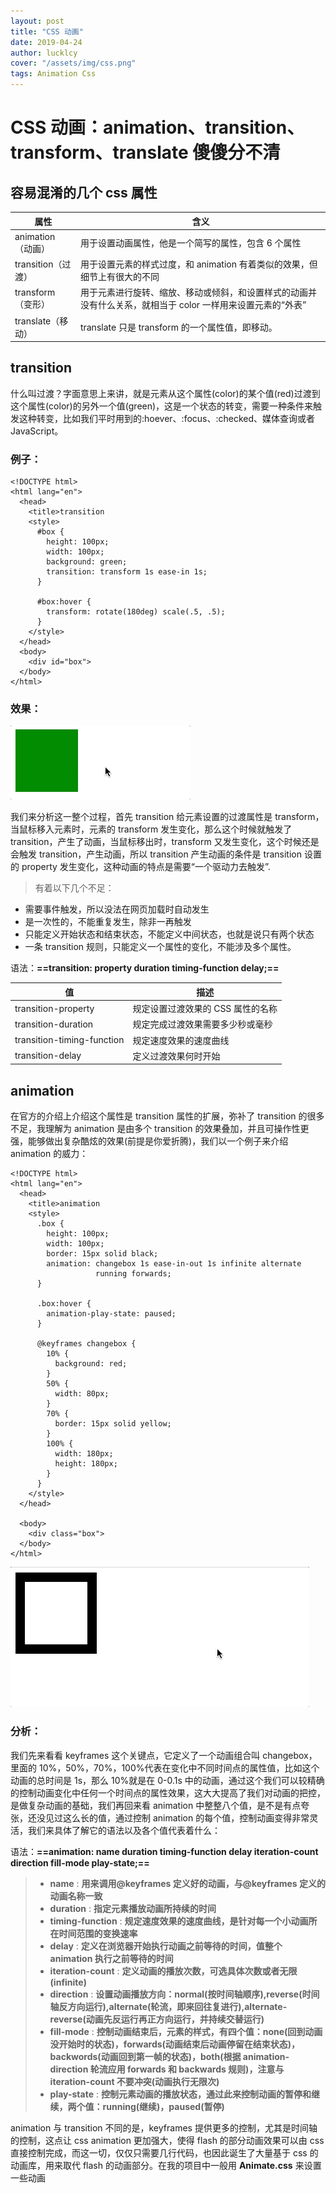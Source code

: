 ```yaml
---
layout: post
title: "CSS 动画"
date: 2019-04-24
author: lucklcy
cover: "/assets/img/css.png"
tags: Animation Css
---
```


# CSS 动画：animation、transition、transform、translate 傻傻分不清

## 容易混淆的几个 css 属性

| 属性               | 含义                                                                                                        |
| ------------------ | ----------------------------------------------------------------------------------------------------------- |
| animation（动画）  | 用于设置动画属性，他是一个简写的属性，包含 6 个属性                                                         |
| transition（过渡） | 用于设置元素的样式过度，和 animation 有着类似的效果，但细节上有很大的不同                                   |
| transform（变形）  | 用于元素进行旋转、缩放、移动或倾斜，和设置样式的动画并没有什么关系，就相当于 color 一样用来设置元素的“外表” |
| translate（移动）  | translate 只是 transform 的一个属性值，即移动。                                                             |

## transition

什么叫过渡？字面意思上来讲，就是元素从这个属性(color)的某个值(red)过渡到这个属性(color)的另外一个值(green)，这是一个状态的转变，需要一种条件来触发这种转变，比如我们平时用到的:hoever、:focus、:checked、媒体查询或者 JavaScript。

### 例子：

<pre><code class="language-html">&lt;!DOCTYPE html>
&lt;html lang="en">
  &lt;head>
    &lt;title>transition</title>
    &lt;style>
      #box {
        height: 100px;
        width: 100px;
        background: green;
        transition: transform 1s ease-in 1s;
      }

      #box:hover {
        transform: rotate(180deg) scale(.5, .5);
      }
    &lt;/style>
  &lt;/head>
  &lt;body>
    &lt;div id="box"></div>
  &lt;/body>
&lt;/html>
</code></pre>

### 效果：

![image](/assets/img/animation/transition.gif)

我们来分析这一整个过程，首先 transition 给元素设置的过渡属性是 transform，当鼠标移入元素时，元素的 transform 发生变化，那么这个时候就触发了 transition，产生了动画，当鼠标移出时，transform 又发生变化，这个时候还是会触发 transition，产生动画，所以 transition 产生动画的条件是 transition 设置的 property 发生变化，这种动画的特点是需要“一个驱动力去触发”.

> 有着以下几个不足：

- 需要事件触发，所以没法在网页加载时自动发生
- 是一次性的，不能重复发生，除非一再触发
- 只能定义开始状态和结束状态，不能定义中间状态，也就是说只有两个状态
- 一条 transition 规则，只能定义一个属性的变化，不能涉及多个属性。

语法：**==transition: property duration timing-function delay;==**

| 值                         | 描述                              |
| -------------------------- | --------------------------------- |
| transition-property        | 规定设置过渡效果的 CSS 属性的名称 |
| transition-duration        | 规定完成过渡效果需要多少秒或毫秒  |
| transition-timing-function | 规定速度效果的速度曲线            |
| transition-delay           | 定义过渡效果何时开始              |

## animation

在官方的介绍上介绍这个属性是 transition 属性的扩展，弥补了 transition 的很多不足，我理解为 animation 是由多个 transition 的效果叠加，并且可操作性更强，能够做出复杂酷炫的效果(前提是你爱折腾)，我们以一个例子来介绍 animation 的威力：

<pre><code class="language-html">&lt;!DOCTYPE html>
&lt;html lang="en">
  &lt;head>
    &lt;title>animation</title>
    &lt;style>
      .box {
        height: 100px;
        width: 100px;
        border: 15px solid black;
        animation: changebox 1s ease-in-out 1s infinite alternate 
                   running forwards;
      }

      .box:hover {
        animation-play-state: paused;
      }

      @keyframes changebox {
        10% {
          background: red;
        }
        50% {
          width: 80px;
        }
        70% {
          border: 15px solid yellow;
        }
        100% {
          width: 180px;
          height: 180px;
        }
      }
    &lt;/style>
  &lt;/head>

  &lt;body>
    &lt;div class="box"></div>
  &lt;/body>
&lt;/html>
</code></pre>

![image](/assets/img/animation/animation.gif)

### 分析：

我们先来看看 keyframes 这个关键点，它定义了一个动画组合叫 changebox，里面的 10%，50%，70%，100%代表在变化中不同时间点的属性值，比如这个动画的总时间是 1s，那么 10%就是在 0-0.1s 中的动画，通过这个我们可以较精确的控制动画变化中任何一个时间点的属性效果，这大大提高了我们对动画的把控，是做复杂动画的基础，我们再回来看 animation 中整整八个值，是不是有点夸张，还没见过这么长的值，通过控制 animation 的每个值，控制动画变得非常灵活，我们来具体了解它的语法以及各个值代表着什么：

语法：**==animation: name duration timing-function delay iteration-count direction fill-mode play-state;==**

> - **name** : **用来调用@keyframes 定义好的动画，与@keyframes 定义的动画名称一致**
> - **duration** : **指定元素播放动画所持续的时间**
> - **timing-function** : **规定速度效果的速度曲线，是针对每一个小动画所在时间范围的变换速率**
> - **delay** : **定义在浏览器开始执行动画之前等待的时间，值整个 animation 执行之前等待的时间**
> - **iteration-count** : **定义动画的播放次数，可选具体次数或者无限(infinite)**
> - **direction** : **设置动画播放方向：normal(按时间轴顺序),reverse(时间轴反方向运行),alternate(轮流，即来回往复进行),alternate-reverse(动画先反运行再正方向运行，并持续交替运行)**
> - **fill-mode** : **控制动画结束后，元素的样式，有四个值：none(回到动画没开始时的状态)，forwards(动画结束后动画停留在结束状态)，backwords(动画回到第一帧的状态)，both(根据 animation-direction 轮流应用 forwards 和 backwards 规则)，注意与 iteration-count 不要冲突(动画执行无限次)**
> - **play-state** : **控制元素动画的播放状态，通过此来控制动画的暂停和继续，两个值：running(继续)，paused(暂停)**

animation 与 transition 不同的是，keyframes 提供更多的控制，尤其是时间轴的控制，这点让 css animation 更加强大，使得 flash 的部分动画效果可以由 css 直接控制完成，而这一切，仅仅只需要几行代码，也因此诞生了大量基于 css 的动画库，用来取代 flash 的动画部分。在我的项目中一般用 **Animate.css** 来设置一些动画
